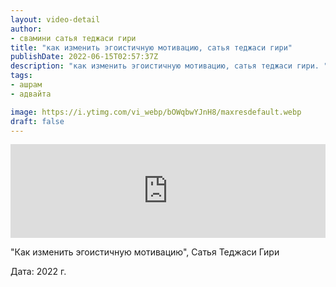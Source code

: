 ```yaml
---
layout: video-detail
author:
- свамини сатья теджаси гири
title: "как изменить эгоистичную мотивацию, сатья теджаси гири"
publishDate: 2022-06-15T02:57:37Z
description: "как изменить эгоистичную мотивацию, сатья теджаси гири. "
tags: 
- ашрам
- адвайта

image: https://i.ytimg.com/vi_webp/bOWqbwYJnH8/maxresdefault.webp
draft: false
---
```


<iframe width="100%" src="https://www.youtube.com/embed/bOWqbwYJnH8" frameborder="0" allowfullscreen=""></iframe> 

 "Как изменить эгоистичную мотивацию", Сатья Теджаси Гири

 Дата: 2022 г.

  

 
